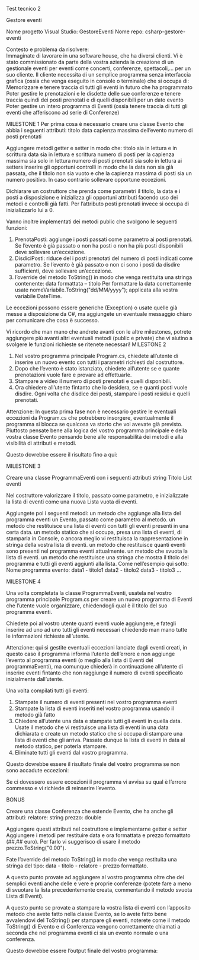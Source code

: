Test tecnico 2

Gestore eventi

Nome progetto Visual Studio: GestoreEventi
Nome repo: csharp-gestore-eventi



Contesto e problema da risolvere:  
Immaginate di lavorare in una software house, che ha diversi clienti. Vi è stato commissionato da parte della vostra azienda la creazione di un gestionale eventi per eventi come concerti, conferenze, spettacoli,… per un suo cliente. Il cliente necessita di un semplice programma senza interfaccia grafica (ossia che venga eseguito in console o terminale) che si occupa di:
Memorizzare e tenere traccia di tutti gli eventi in futuro che ha programmato
Poter gestire le prenotazioni e le disdette delle sue conferenze e tenere traccia quindi dei posti prenotati e di quelli disponibili per un dato evento
Poter gestire un intero programma di Eventi (ossia tenere traccia di tutti gli eventi che afferiscono ad serie di Conferenze)


















MILESTONE 1
Per prima cosa è necessario creare una classe Evento che abbia i seguenti attributi:
titolo
data
capienza massima dell’evento
numero di posti prenotati

Aggiungere metodi getter e setter in modo che:
titolo sia in lettura e in scrittura
data sia in lettura e scrittura
numero di posti per la capienza massima sia solo in lettura
numero di posti prenotati sia solo in lettura
ai setters inserire gli opportuni controlli in modo che la data non sia già passata, che il titolo non sia vuoto e che la capienza massima di posti sia un numero positivo. In caso contrario sollevare opportune eccezioni.

Dichiarare un costruttore che prenda come parametri il titolo, la data e i posti a disposizione e inizializza gli opportuni attributi facendo uso dei metodi e controlli già fatti. Per l’attributo posti prenotati invece si occupa di inizializzarlo lui a 0.

Vanno inoltre implementati dei metodi public che svolgono le seguenti funzioni:

1. PrenotaPosti: aggiunge i posti passati come parametro ai posti prenotati. Se l’evento è già passato o non ha posti o non ha più posti disponibili deve sollevare un’eccezione.
2. DisdiciPosti: riduce del i posti prenotati del numero di posti indicati come parametro. Se l’evento è già passato o non ci sono i posti da disdire sufficienti, deve sollevare un’eccezione.
3. l’override del metodo ToString() in modo che venga restituita una stringa contenente: data formattata – titolo
Per formattare la data correttamente usate nomeVariabile.ToString("dd/MM/yyyy"); applicata alla vostra variabile DateTime.

Le eccezioni possono essere generiche (Exception) o usate quelle già messe a disposizione da C#, ma aggiungete un eventuale messaggio chiaro per comunicare che cosa è successo.

Vi ricordo che man mano che andrete avanti con le altre milestones, potrete aggiungere più avanti altri eventuali metodi (public e private) che vi aiutino a svolgere le funzioni richieste se ritenete necessari!
MILESTONE 2
1. Nel vostro programma principale Program.cs, chiedete all’utente di inserire un nuovo evento con tutti i parametri richiesti dal costruttore.
2. Dopo che l’evento è stato istanziato, chiedete all’utente se e quante prenotazioni vuole fare e provare ad effettuarle.
3. Stampare a video il numero di posti prenotati e quelli disponibili.
4. Ora chiedere all’utente fintanto che lo desidera, se e quanti posti vuole disdire. Ogni volta che disdice dei posti, stampare i posti residui e quelli prenotati. 


Attenzione: In questa prima fase non è necessario gestire le eventuali eccezioni da Program.cs che potrebbero insorgere, eventualmente il programma si blocca se qualcosa va storto che voi avevate già previsto. Piuttosto pensate bene alla logica del vostro programma principale e della vostra classe Evento pensando bene alle responsabilità dei metodi e alla visibilità di attributi e metodi.


Questo dovrebbe essere il risultato fino a qui:

MILESTONE 3

Creare una classe ProgrammaEventi con i seguenti attributi
string Titolo
List<Evento> eventi

Nel costruttore valorizzare il titolo, passato come parametro, e inizializzate la lista di eventi come una nuova Lista vuota di eventi.

Aggiungete poi i seguenti metodi:
un metodo che aggiunge alla lista del programma eventi un Evento, passato come parametro al metodo.
un metodo che restituisce una lista di eventi con tutti gli eventi presenti in una certa data.
un metodo statico che si occupa, presa una lista di eventi, di stamparla in Console, o ancora meglio vi restituisca la rappresentazione in stringa della vostra lista di eventi.
un metodo che restituisce quanti eventi sono presenti nel programma eventi attualmente.
un metodo che svuota la lista di eventi.
un metodo che restituisce una stringa che mostra il titolo del programma e tutti gli eventi aggiunti alla lista. Come nell’esempio qui sotto:
Nome programma evento:
data1 - titolo1
data2 - titolo2
data3 - titolo3
	…





























MILESTONE 4


Una volta completata la classe ProgrammaEventi, usatela nel vostro programma principale Program.cs per creare un nuovo programma di Eventi che l’utente vuole organizzare, chiedendogli qual è il titolo del suo programma eventi. 

Chiedete poi al vostro utente quanti eventi vuole aggiungere, e fategli inserire ad uno ad uno  tutti gli eventi necessari chiedendo man mano tutte le informazioni richieste all’utente. 

Attenzione: qui si gestite eventuali eccezioni lanciate dagli eventi creati, in questo caso il programma informa l’utente dell’errore e non aggiunge l’evento al programma eventi (o meglio alla lista di Eventi del programmaEventi), ma comunque chiederà in continuazione all’utente di inserire eventi fintanto che non raggiunge il numero di eventi specificato inizialmente dall’utente.

Una volta compilati tutti gli eventi:
1. Stampate il numero di eventi presenti nel vostro programma eventi
2. Stampate la lista di eventi inseriti nel vostro programma usando il metodo già fatto
3. Chiedere all’utente una data e stampate tutti gli eventi in quella data. Usate il metodo che vi restituisce una lista di eventi in una data dichiarata e create un metodo statico che si occupa di stampare una lista di eventi che gli arriva. Passate dunque la lista di eventi in data al metodo statico, per poterla stampare.
4. Eliminate tutti gli eventi dal vostro programma.


Questo dovrebbe essere il risultato finale del vostro programma se non sono accadute eccezioni:


Se ci dovessero essere eccezioni il programma vi avvisa su qual è l’errore commesso e vi richiede di reinserire l’evento.


BONUS

Creare una classe Conferenza che estende Evento, che ha anche gli attributi:
relatore: string
prezzo: double

Aggiungere questi attributi nel costruttore e implementarne getter e setter Aggiungere i metodi per restituire data e ora formattata e prezzo formattato (##,## euro). Per farlo vi suggerisco di usare il metodo prezzo.ToString("0.00").

Fate l’override del metodo ToString() in modo che venga restituita una stringa del tipo: data - titolo - relatore - prezzo formattato.

A questo punto provate ad aggiungere al vostro programma oltre che dei semplici eventi anche delle e vere e proprie conferenze (potete fare a meno di svuotare la lista precedentemente creata, commentando il metodo svuota Lista di Eventi). 

A questo punto se provate a stampare la vostra lista di eventi con l’apposito metodo che avete fatto nella classe Evento, se lo avete fatto bene avvalendovi del ToString() per stampare gli eventi, noterete come il metodo ToString() di Evento e di Conferenza vengono correttamente chiamati a seconda che nel programma eventi ci sia un evento normale o una conferenza.

Questo dovrebbe essere l’output finale del vostro programma:
